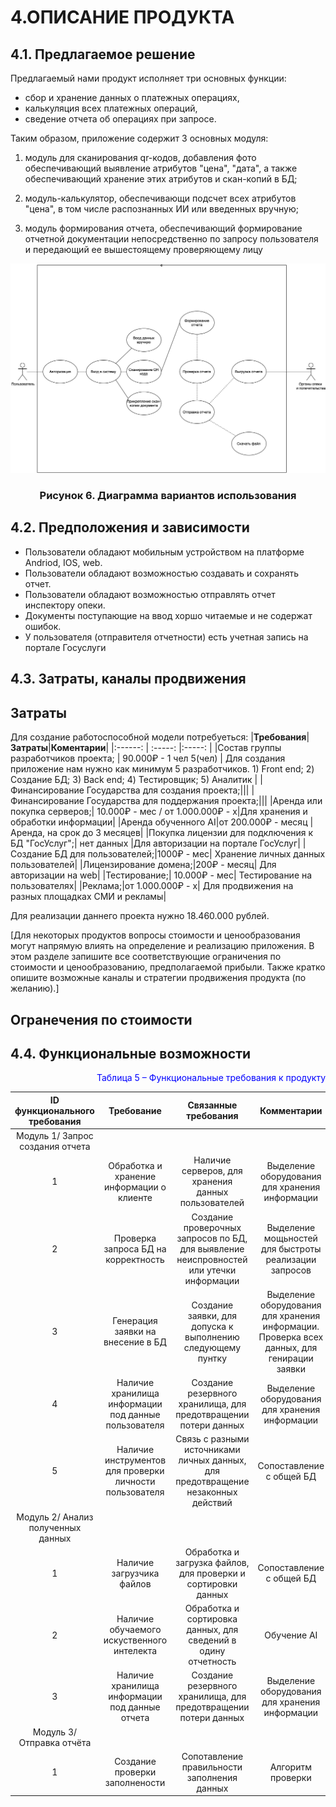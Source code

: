 # 4.ОПИСАНИЕ ПРОДУКТА
## 4.1. Предлагаемое решение

Предлагаемый нами продукт исполняет три основных функции: 
- сбор и хранение данных о платежных операциях,
- калькуляция всех платежных операций, 
- сведение отчета об операциях при запросе. 

Таким образом, приложение содержит 3 основных модуля: 

1. модуль для сканирования qr-кодов, добавления фото обеспечивающий выявление атрибутов "цена", "дата", а также обеспечивающий хранение этих атрибутов и скан-копий в БД; 

2. модуль-калькулятор, обеспечивающи подсчет всех атрибутов "цена", в том числе  распознанных ИИ или введенных вручную; 

3. модуль формирования отчета, обеспечивающий формирование отчетной документации непосредственно по запросу пользователя и передающий ее вышестоящему проверяющему лицу

![](./UML1.png)
<h3 align="center"> Рисунок 6. Диаграммa
вариантов использования </h3>

## 4.2. Предположения и зависимости

- Пользователи обладают мобильным устройством на платформе Andriod, IOS, web.
- Пользователи обладают возможностью создавать и сохранять отчет.
- Пользователи обладают возможностью отправлять отчет инспектору опеки.
- Документы поступающие на ввод хоршо читаемые и не содержат ошибок.
- У пользователя (отправителя отчетности) есть учетная запись на портале Госуслуги


## 4.3. Затраты, каналы продвижения
## Затраты
Для создание работоспособной модели потребуеться:
|**Требования**| **Затраты**|**Коментарии**|
|:------: | :-----: |:-----: |
|Состав группы разработчиков проекта; | 90.000₽ - 1 чел  5(чел) | Для создания приложение нам нужно как минимум 5 разработчиков. 1) Front end; 2) Создание БД; 3) Back end; 4) Тестировщик; 5) Аналитик | 
|Финансирование Государства для создания проекта;|||
|Финансирование Государства для поддержания проекта;|||
|Аренда или покупка серверов;| 10.000₽ - мес / от 1.000.000₽ - х|Для хранения и обработки информации|
|Аренда обученного AI|от 200.000₽ - месяц |Аренда, на срок до 3 месяцев|
|Покупка лицензии для подключения к БД "ГосУслуг";| нет данных |Для авторизации на портале ГосУслуг|
|Создание БД для пользователей;|1000₽ - мес| Хранение личных данных пользователей|
|Лицензирование домена;|200₽ - месяц| Для авторизации на web|
|Тестирование;| 10.000₽ - мес| Тестирование на пользователях|
|Реклама;|от 1.000.000₽ - х| Для продвижения на разных площадках СМИ и рекламы|

Для реализации даннего проекта нужно 18.460.000 рублей.


[Для некоторых продуктов вопросы стоимости и ценообразования могут напрямую влиять
на определение и реализацию приложения. В этом разделе запишите все соответствующие
ограничения по стоимости и ценообразованию, предполагаемой прибыли.
Также кратко опишите возможные каналы и стратегии продвижения продукта (по
желанию).]

## Огранечения по стоимости



## 4.4. Функциональные возможности

<p align="right"><font  color="blue">Таблица 5 – Функциональные требования к продукту
</font> </color blue></p>


|**ID функционального требования**| **Требование**|**Связанные требования**|**Комментарии**|**Приоритет**|
|:------: | :-----: | :-----: | :----: | :----:|
| Модуль 1/ Запрос создания отчета|
|1 | Обработка и хранение информации о клиенте| Наличие серверов, для хранения данных пользователей  | Выделение оборудования для хранения информации | Безопастность данных | 
|2 | Проверка запроса БД на корректность| Создание проверочных запросов по БД, для выявление неиспровностей или утечки информации | Выделение мощьностей для быстроты реализации запросов | Безопастность, быстродействие | 
|3 | Генерация заявки на внесение в БД| Создание заявки, для допуска к выполнению следующему пунтку | Выделение оборудования для хранения информации. Проверка всех данных, для генирации заявки| Безопастность |
|4 | Наличие хранилища информации под данные пользователя | Создание резервного хранилища, для предотвращении потери данных | Выделение оборудования для хранения информации | Безопастность |
|5 | Наличие инструментов для проверки личности пользователя| Связь с разными источниками личных данных, для предотвращение незаконных действий | Сопоставление с общей БД | Безопастность |
|Модуль 2/ Анализ полученных данных|
|1 |Наличие загрузчика файлов| Обработка и загрузка файлов, для проверки и сортировки данных| Сопоставление с общей БД  | Безопастность |
|2 |Наличие обучаемого искуственного интелекта| Обработка и сортировка данных, для сведений в одину отчетность | Обучение AI | Разработка |
|3 | Наличие хранилища информации под данные отчета | Создание резервного хранилища, для предотвращении потери данных | Выделение оборудования для хранения информации | Безопастность |
|Модуль 3/ Отправка отчёта|
|1 | Создание проверки заполнености| Сопотавление правильности заполнения данных | Алгоритм проверки | Безопастность |



